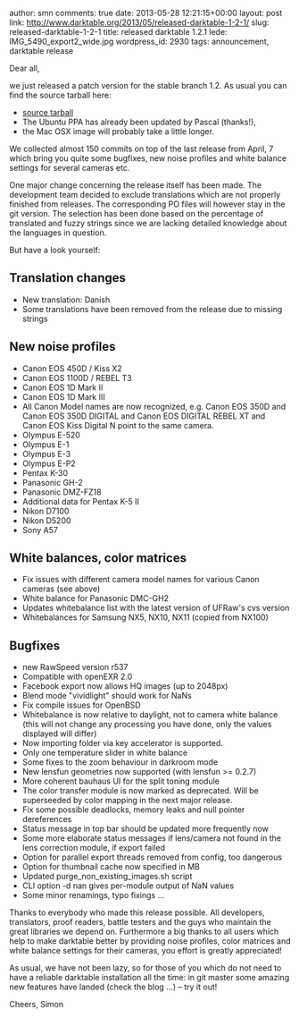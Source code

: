 author: smn
comments: true
date: 2013-05-28 12:21:15+00:00
layout: post
link: http://www.darktable.org/2013/05/released-darktable-1-2-1/
slug: released-darktable-1-2-1
title: released darktable 1.2.1
lede: IMG_5490_export2_wide.jpg
wordpress_id: 2930
tags: announcement, darktable release

Dear all,

we just released a patch version for the stable branch 1.2. As usual you can find the source tarball here:

* [source tarball](https://sourceforge.net/projects/darktable/files/darktable/1.2/darktable-1.2.1.tar.xz/download)
* The Ubuntu PPA has already been updated by Pascal (thanks!),
* the Mac OSX image will probably take a little longer.

We collected almost 150 commits on top of the last release from April, 7 which bring you quite some bugfixes, new noise profiles and white balance settings for several cameras etc.

One major change concerning the release itself has been made. The development team decided to exclude translations which are not properly finished from releases. The corresponding PO files will however stay in the git version. The selection has been done based on the percentage of translated and fuzzy strings since we are lacking detailed knowledge about the languages in
question.

But have a look yourself:

## Translation changes

* New translation: Danish
* Some translations have been removed from the release due to missing strings

## New noise profiles

* Canon EOS 450D / Kiss X2
* Canon EOS 1100D / REBEL T3
* Canon EOS 1D Mark II
* Canon EOS 1D Mark III
* All Canon Model names are now recognized, e.g. Canon EOS 350D and Canon EOS 350D DIGITAL and Canon EOS DIGITAL REBEL XT and Canon EOS Kiss Digital N point to the same camera.
* Olympus E-520
* Olympus E-1
* Olympus E-3
* Olympus E-P2
* Pentax K-30
* Panasonic GH-2
* Panasonic DMZ-FZ18
* Additional data for Pentax K-5 II
* Nikon D7100
* Nikon D5200
* Sony A57

## White balances, color matrices

* Fix issues with different camera model names for various Canon cameras (see above)
* White balance for Panasonic DMC-GH2
* Updates whitebalance list with the latest version of UFRaw's cvs version
* Whitebalances for Samsung NX5, NX10, NX11 (copied from NX100)

## Bugfixes

* new RawSpeed version r537
* Compatible with openEXR 2.0
* Facebook export now allows HQ images (up to 2048px)
* Blend mode "vividlight" should work for NaNs
* Fix compile issues for OpenBSD
* Whitebalance is now relative to daylight, not to camera white balance (this will not change any processing you have done, only the values displayed will differ)
* Now importing folder via key accelerator is supported.
* Only one temperature slider in white balance
* Some fixes to the zoom behaviour in darkroom mode
* New lensfun geometries now supported (with lensfun >= 0.2.7)
* More coherent bauhaus UI for the split toning module
* The color transfer module is now marked as deprecated. Will be superseeded by color mapping in the next major release.
* Fix some possible deadlocks, memory leaks and null pointer dereferences
* Status message in top bar should be updated more frequently now
* Some more elaborate status messages if lens/camera not found in the lens correction module, if export failed
* Option for parallel export threads removed from config, too dangerous
* Option for thumbnail cache now specified in MB
* Updated purge_non_existing_images.sh script
* CLI option -d nan gives per-module output of NaN values
* Some minor renamings, typo fixings ...

Thanks to everybody who made this release possible. All developers, translators, proof readers, battle testers and the guys who maintain the great libraries we depend on. Furthermore a big thanks to all users which help to make darktable better by providing noise profiles, color matrices and white balance settings for their cameras, you effort is greatly appreciated!

As usual, we have not been lazy, so for those of you which do not need to have a reliable darktable installation all the time: in git master some amazing new features have landed (check the blog ...)&nbsp;– try it out!

Cheers,
Simon
